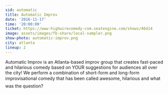 ```yaml
---
sid: automatic
title: Automatic Improv
date: '2016-11-17'
time: '20:00:00'
ticket: https://www-highwirecomedy-com.seatengine.com/shows/46414
image: assets/images/fb-share/local-sampler.png
show-photo: automatic-improv.png
city: atlanta
lineup: 2
---
```

Automatic Improv is an Atlanta-based improv group that creates fast-paced and hilarious comedy based on YOUR suggestions for audiences all over the city! We perform a combination of short-form and long-form improvisational comedy that has been called awesome, hilarious and what was the question?

